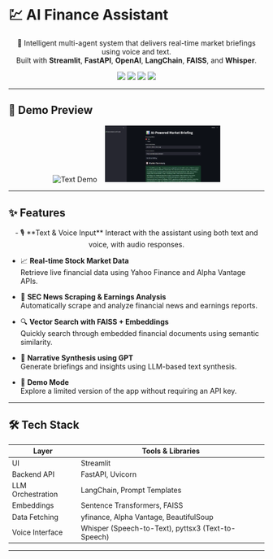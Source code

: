# 💹 AI Finance Assistant

<p align="center">
  🤖 Intelligent multi-agent system that delivers real-time market briefings using voice and text.<br/>
  Built with <strong>Streamlit</strong>, <strong>FastAPI</strong>, <strong>OpenAI</strong>, <strong>LangChain</strong>, <strong>FAISS</strong>, and <strong>Whisper</strong>.
</p>

<p align="center">
  <img src="https://img.shields.io/badge/streamlit-live-ff4b4b?logo=streamlit" />
  <img src="https://img.shields.io/badge/python-3.10%2B-blue?logo=python" />
  <img src="https://img.shields.io/badge/license-MIT-green" />
  <img src="https://img.shields.io/badge/voice-enabled-purple" />
</p>

---

## 📸 Demo Preview

<p align="center">
  <img src="docs/demo_text.png" alt="Text Demo" width="45%" />
  &nbsp;&nbsp;
  <img src="docs/demo_voice.png" alt="Voice Demo" width="45%" />
</p>

---

## ✨ Features
<p align="center">
- 🎙️ **Text & Voice Input**  
  Interact with the assistant using both text and voice, with audio responses.
  </p>


- 📈 **Real-time Stock Market Data**  
  Retrieve live financial data using Yahoo Finance and Alpha Vantage APIs.

- 📰 **SEC News Scraping & Earnings Analysis**  
  Automatically scrape and analyze financial news and earnings reports.

- 🔍 **Vector Search with FAISS + Embeddings**  
  Quickly search through embedded financial documents using semantic similarity.

- 🧠 **Narrative Synthesis using GPT**  
  Generate briefings and insights using LLM-based text synthesis.

- 🧪 **Demo Mode**  
  Explore a limited version of the app without requiring an API key.

---

## 🛠️ Tech Stack

| Layer              | Tools & Libraries                          |
|--------------------|--------------------------------------------|
| UI                 | Streamlit                                  |
| Backend API        | FastAPI, Uvicorn                           |
| LLM Orchestration  | LangChain, Prompt Templates                |
| Embeddings         | Sentence Transformers, FAISS               |
| Data Fetching      | yfinance, Alpha Vantage, BeautifulSoup     |
| Voice Interface    | Whisper (Speech-to-Text), pyttsx3 (Text-to-Speech) |

---




 
